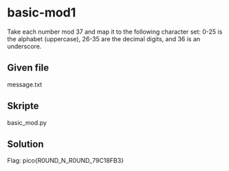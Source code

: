 # basic-mod1
Take each number mod 37 and map it to the following character set: 0-25 is the alphabet (uppercase), 26-35 are the decimal digits, and 36 is an underscore.

## Given file
message.txt

## Skripte
basic\_mod.py

## Solution
Flag: pico{R0UND\_N\_R0UND\_79C18FB3}
